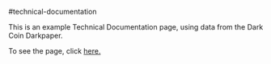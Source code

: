 #technical-documentation

This is an example Technical Documentation page, using data from the Dark Coin Darkpaper.

To see the page, click <a href=https://claudebaxter.github.io/free-code-camp-progress/responsive-web-design/technical-documentation/index.html title="Dark Coin Darkpaper"> here.</a>
